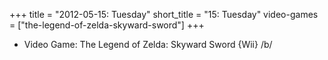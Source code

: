 +++
title = "2012-05-15: Tuesday"
short_title = "15: Tuesday"
video-games = ["the-legend-of-zelda-skyward-sword"]
+++


* Video Game: The Legend of Zelda: Skyward Sword {Wii} /b/